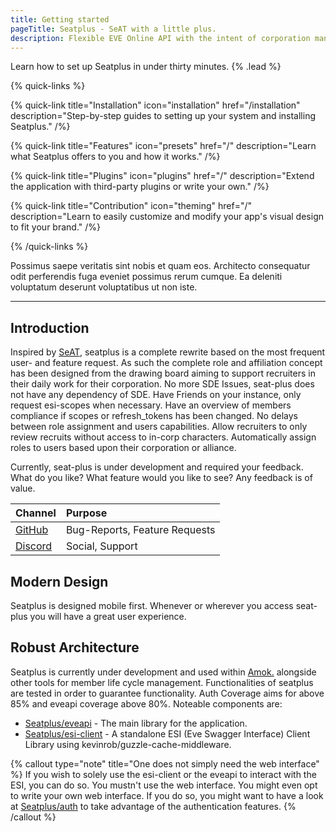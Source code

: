 ```yaml
---
title: Getting started
pageTitle: Seatplus - SeAT with a little plus.
description: Flexible EVE Online API with the intent of corporation management and recruitment.
---
```


Learn how to set up Seatplus in under thirty minutes.  {% .lead %}

{% quick-links %}

{% quick-link title="Installation" icon="installation" href="/installation" description="Step-by-step guides to setting up your system and installing Seatplus." /%}

{% quick-link title="Features" icon="presets" href="/" description="Learn what Seatplus offers to you and how it works." /%}

{% quick-link title="Plugins" icon="plugins" href="/" description="Extend the application with third-party plugins or write your own." /%}

{% quick-link title="Contribution" icon="theming" href="/" description="Learn to easily customize and modify your app's visual design to fit your brand." /%}

{% /quick-links %}

Possimus saepe veritatis sint nobis et quam eos. Architecto consequatur odit perferendis fuga eveniet possimus rerum cumque. Ea deleniti voluptatum deserunt voluptatibus ut non iste.

---

## Introduction

Inspired by [SeAT](https://github.com/eveseat/seat), seatplus is a complete rewrite based on the most frequent user- and 
feature request. As such the complete role and affiliation concept has been designed from the drawing board aiming to support recruiters in their daily work for their corporation. 
No more SDE Issues, seat-plus does not have any dependency of SDE. 
Have Friends on your instance, only request esi-scopes when necessary. 
Have an overview of members compliance if scopes or refresh_tokens has been changed. 
No delays between role assignment and users capabilities. 
Allow recruiters to only review recruits without access to in-corp characters. 
Automatically assign roles to users based upon their corporation or alliance.

Currently, seat-plus is under development and required your feedback.
What do you like? What feature would you like to see? Any feedback is of
value.

| Channel                                        | Purpose                       |
|:-----------------------------------------------|:------------------------------|
| [GitHub](https://github.com/seatplus/seatplus) | Bug-Reports, Feature Requests |
| [Discord](https://discord.gg/3UR5uDDMjK)       | Social, Support               |

## Modern Design

Seatplus is designed mobile first. Whenever or wherever you access seat-plus you will have a great user experience.

## Robust Architecture

Seatplus is currently under development and used within [Amok.](https://zkillboard.com/corporation/1184675423/) alongside other tools for member life cycle management.
Functionalities of seatplus are tested in order to guarantee functionality. Auth Coverage aims for above  85% and eveapi coverage above 80%.
Noteable components are:
* [Seatplus/eveapi](https://github.com/seatplus/eveapi) - The main library for the application.
* [Seatplus/esi-client](https://github.com/seatplus/esi-client) - A standalone ESI (Eve Swagger Interface) Client Library using kevinrob/guzzle-cache-middleware.

{% callout type="note" title="One does not simply need the web interface" %}
If you wish to solely use the esi-client or the eveapi to interact with the ESI, you can do so. You mustn't use the web interface. 
You might even opt to write your own web interface. If you do so, you might want to have a look at [Seatplus/auth](https://github.com/seatplus/auth) to take advantage of the authentication features.
{% /callout %}